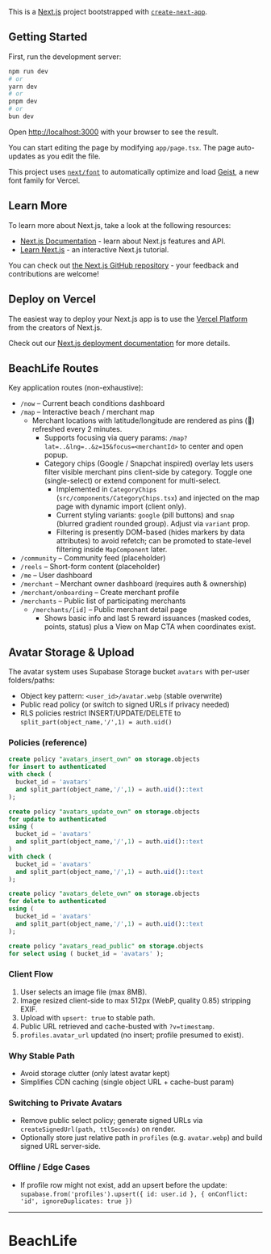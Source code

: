 This is a [Next.js](https://nextjs.org) project bootstrapped with [`create-next-app`](https://nextjs.org/docs/app/api-reference/cli/create-next-app).

## Getting Started

First, run the development server:

```bash
npm run dev
# or
yarn dev
# or
pnpm dev
# or
bun dev
```

Open [http://localhost:3000](http://localhost:3000) with your browser to see the result.

You can start editing the page by modifying `app/page.tsx`. The page auto-updates as you edit the file.

This project uses [`next/font`](https://nextjs.org/docs/app/building-your-application/optimizing/fonts) to automatically optimize and load [Geist](https://vercel.com/font), a new font family for Vercel.

## Learn More

To learn more about Next.js, take a look at the following resources:

- [Next.js Documentation](https://nextjs.org/docs) - learn about Next.js features and API.
- [Learn Next.js](https://nextjs.org/learn) - an interactive Next.js tutorial.

You can check out [the Next.js GitHub repository](https://github.com/vercel/next.js) - your feedback and contributions are welcome!

## Deploy on Vercel

The easiest way to deploy your Next.js app is to use the [Vercel Platform](https://vercel.com/new?utm_medium=default-template&filter=next.js&utm_source=create-next-app&utm_campaign=create-next-app-readme) from the creators of Next.js.

Check out our [Next.js deployment documentation](https://nextjs.org/docs/app/building-your-application/deploying) for more details.
## BeachLife Routes

Key application routes (non-exhaustive):

- `/now` – Current beach conditions dashboard
- `/map` – Interactive beach / merchant map
	- Merchant locations with latitude/longitude are rendered as pins (🏪) refreshed every 2 minutes.
		- Supports focusing via query params: `/map?lat=..&lng=..&z=15&focus=<merchantId>` to center and open popup.
		- Category chips (Google / Snapchat inspired) overlay lets users filter visible merchant pins client-side by category. Toggle one (single-select) or extend component for multi-select.
			- Implemented in `CategoryChips` (`src/components/CategoryChips.tsx`) and injected on the map page with dynamic import (client only).
			- Current styling variants: `google` (pill buttons) and `snap` (blurred gradient rounded group). Adjust via `variant` prop.
			- Filtering is presently DOM-based (hides markers by data attributes) to avoid refetch; can be promoted to state-level filtering inside `MapComponent` later.
- `/community` – Community feed (placeholder)
- `/reels` – Short-form content (placeholder)
- `/me` – User dashboard
- `/merchant` – Merchant owner dashboard (requires auth & ownership)
- `/merchant/onboarding` – Create merchant profile
- `/merchants` – Public list of participating merchants
	- `/merchants/[id]` – Public merchant detail page
		- Shows basic info and last 5 reward issuances (masked codes, points, status) plus a View on Map CTA when coordinates exist.

## Avatar Storage & Upload

The avatar system uses Supabase Storage bucket `avatars` with per-user folders/paths:

- Object key pattern: `<user_id>/avatar.webp` (stable overwrite)  
- Public read policy (or switch to signed URLs if privacy needed)  
- RLS policies restrict INSERT/UPDATE/DELETE to `split_part(object_name,'/',1) = auth.uid()`

### Policies (reference)
```sql
create policy "avatars_insert_own" on storage.objects
for insert to authenticated
with check (
  bucket_id = 'avatars'
  and split_part(object_name,'/',1) = auth.uid()::text
);

create policy "avatars_update_own" on storage.objects
for update to authenticated
using (
  bucket_id = 'avatars'
  and split_part(object_name,'/',1) = auth.uid()::text
)
with check (
  bucket_id = 'avatars'
  and split_part(object_name,'/',1) = auth.uid()::text
);

create policy "avatars_delete_own" on storage.objects
for delete to authenticated
using (
  bucket_id = 'avatars'
  and split_part(object_name,'/',1) = auth.uid()::text
);

create policy "avatars_read_public" on storage.objects
for select using ( bucket_id = 'avatars' );
```

### Client Flow
1. User selects an image file (max 8MB).  
2. Image resized client-side to max 512px (WebP, quality 0.85) stripping EXIF.  
3. Upload with `upsert: true` to stable path.  
4. Public URL retrieved and cache-busted with `?v=timestamp`.  
5. `profiles.avatar_url` updated (no insert; profile presumed to exist).  

### Why Stable Path
- Avoid storage clutter (only latest avatar kept)  
- Simplifies CDN caching (single object URL + cache-bust param)  

### Switching to Private Avatars
- Remove public select policy; generate signed URLs via `createSignedUrl(path, ttlSeconds)` on render.  
- Optionally store just relative path in `profiles` (e.g. `avatar.webp`) and build signed URL server-side.  

### Offline / Edge Cases
- If profile row might not exist, add an upsert before the update:  
  `supabase.from('profiles').upsert({ id: user.id }, { onConflict: 'id', ignoreDuplicates: true })`  

---
# BeachLife
